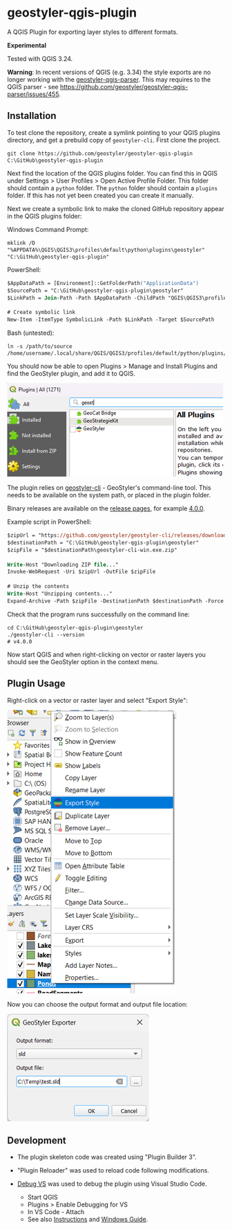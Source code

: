 # geostyler-qgis-plugin

A QGIS Plugin for exporting layer styles to different formats.

**Experimental**

Tested with QGIS 3.24. 

**Warning**: In recent versions of QGIS (e.g. 3.34) the style exports are no longer working with the [geostyler-qgis-parser](https://github.com/geostyler/geostyler-qgis-parser). This may requires to the QGIS parser - see <https://github.com/geostyler/geostyler-qgis-parser/issues/455>. 

## Installation

To test clone the repository, create a symlink pointing to your QGIS plugins directory, and get a prebuild copy of `geostyler-cli`.
First clone the project.

```
git clone https://github.com/geostyler/geostyler-qgis-plugin C:\GitHub\geostyler-qgis-plugin
```

Next find the location of the QGIS plugins folder. You can find this in QGIS under Settings > User Profiles > Open Active Profile Folder.
This folder should contain a `python` folder. The `python` folder should contain a `plugins` folder. If this has not yet been created you
can create it manually.

Next we create a symbolic link to make the cloned GitHub repository appear in the QGIS plugins folder:

Windows Command Prompt:

```
mklink /D "%APPDATA%\QGIS\QGIS3\profiles\default\python\plugins\geostyler" "C:\GitHub\geostyler-qgis-plugin"
```

PowerShell:

```ps
$AppDataPath = [Environment]::GetFolderPath("ApplicationData")
$SourcePath = "C:\GitHub\geostyler-qgis-plugin\geostyler"
$LinkPath = Join-Path -Path $AppDataPath -ChildPath "QGIS\QGIS3\profiles\default\python\plugins\geostyler"

# Create symbolic link
New-Item -ItemType SymbolicLink -Path $LinkPath -Target $SourcePath
```

Bash (untested):

```
ln -s /path/to/source /home/username/.local/share/QGIS/QGIS3/profiles/default/python/plugins/geostyler
```

You should now be able to open Plugins > Manage and Install Plugins and find the GeoStyler plugin, and add it to QGIS.

![Context menu](images/plugins.png)

The plugin relies on [geostyler-cli](https://github.com/geostyler/geostyler-cli) - GeoStyler's command-line tool.
This needs to be available on the system path, or placed in the plugin folder.

Binary releases are available on the [release pages](https://github.com/geostyler/geostyler-cli/releases), for example [4.0.0](https://github.com/geostyler/geostyler-cli/releases/tag/v4.0.0).

Example script in PowerShell:

```ps
$zipUrl = "https://github.com/geostyler/geostyler-cli/releases/download/v4.0.0/geostyler-cli-win.exe.zip"
$destinationPath = "C:\GitHub\geostyler-qgis-plugin\geostyler"
$zipFile = "$destinationPath\geostyler-cli-win.exe.zip"

Write-Host "Downloading ZIP file..."
Invoke-WebRequest -Uri $zipUrl -OutFile $zipFile

# Unzip the contents
Write-Host "Unzipping contents..."
Expand-Archive -Path $zipFile -DestinationPath $destinationPath -Force
```

Check that the program runs successfully on the command line:

```
cd C:\GitHub\geostyler-qgis-plugin\geostyler
./geostyler-cli --version
# v4.0.0
```
Now start QGIS and when right-clicking on vector or raster layers you should see the GeoStyler option in the context menu.

## Plugin Usage

Right-click on a vector or raster layer and select "Export Style":

![Context menu](images/contextmenu.png)

Now you can choose the output format and output file location:

![GeoStyler dialog](images/dialog.png)

## Development

* The plugin skeleton code was created using "Plugin Builder 3".
* "Plugin Reloader" was used to reload code following modifications.
* [Debug VS](https://github.com/lmotta/debug_vs_plugin/wiki) was used to debug the plugin using Visual Studio Code. 

    * Start QGIS
    * Plugins > Enable Debugging for VS
    * In VS Code - Attach 
    * See also [Instructions](https://gist.github.com/AsgerPetersen/9ea79ae4139f4977c31dd6ede2297f90) and [Windows Guide](https://gist.github.com/NicolaiLolansen/acfd8723720c4761aefef3cdfc2aa55a).


